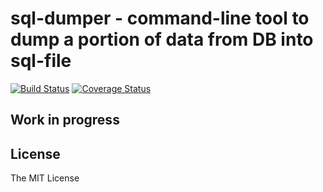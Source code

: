 # sql-dumper - command-line tool to dump a portion of data from DB into sql-file

[![Build Status](https://travis-ci.org/rnixik/sql-dumper.svg?branch=master)](https://travis-ci.org/rnixik/sql-dumper) [![Coverage Status](https://coveralls.io/repos/github/rnixik/sql-dumper/badge.svg?branch=master)](https://coveralls.io/github/rnixik/sql-dumper?branch=master)

## Work in progress

## License

The MIT License
